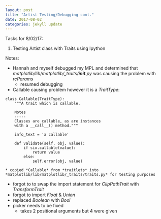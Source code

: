 ```yaml
---
layout: post
title: "Artist Testing/Debugging cont."
date: 2017-08-02
categories: jekyll update
---
```


Tasks for 8/02/17:
1. Testing Artist class with Traits using Ipython

Notes:
* Hannah and myself debugged my MPL and determined that *matplotlib/lib/matplotlib/_traits/__init__.py* was causing the problem with *rcParams*
    * resumed debugging
* Callable causing problem however it is a *TraitType*:
~~~
class Callable(TraitType):
    """A trait which is callable.

    Notes
    -----
    Classes are callable, as are instances
    with a __call__() method."""

    info_text = 'a callable'

    def validate(self, obj, value):
        if six.callable(value):
            return value
        else:
            self.error(obj, value)
~~~
    * copied *Callable* from *traitlets* into *matplotlib/lib/matplotlib/_traits/traits.py* for testing purposes
* forgot to to swap the import statement for *ClipPathTrait* with *TransformTrait*
* forgot to import *Float* & *Union*
* replaced *Boolean* with *Bool*
* picker needs to be fixed
    * takes 2 positional arguments but 4 were given
    
